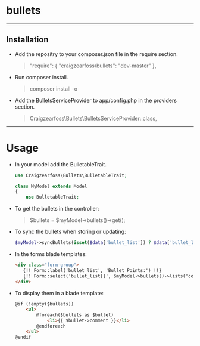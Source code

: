 # bullets

---

## Installation

* Add the repositry to your composer.json file in the require section.
    > "require": {
    >     "craigzearfoss/bullets": "dev-master"
    > },

* Run composer install.
    > composer install -o

* Add the BulletsServiceProvider to app/config.php in the providers section.
    >   Craigzearfoss\Bullets\BulletsServiceProvider::class,


---

# Usage

* In your model add the BulletableTrait.
    ```php
    use Craigzearfoss\Bullets\BulletableTrait;
    
    class MyModel extends Model
    {
        use BulletableTrait;
    ```

* To get the bullets in the controller:
    > $bullets = $myModel->bullets()->get();

* To sync the bullets when storing or updating:
    ```php
    $myModel->syncBullets(isset($data['bullet_list']) ? $data['bullet_list'] : []);
    ```

* In the forms blade templates:
    ```html
    <div class="form-group">
       {!! Form::label('bullet_list', 'Bullet Points:') !!}
       {!! Form::select('bullet_list[]', $myModel->bullets()->lists('comment', 'comment')->toArray(), array_keys($myModel->bullets()->lists('comment', 'comment')->toArray()), ['id' => 'bullet_list', 'class' => 'form-control bullet_list', 'multiple']) !!}
    </div>
    ```

* To display them in a blade template:
    ```html
    @if (!empty($bullets))
        <ul>
            @foreach($bullets as $bullet)
                <li>{{ $bullet->comment }}</li>
            @endforeach
        </ul>
    @endif
    ```
